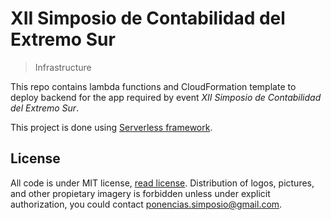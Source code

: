 # XII Simposio de Contabilidad del Extremo Sur
> Infrastructure

This repo contains lambda functions and CloudFormation template to deploy backend for the app required by event *XII Simposio de Contabilidad del Extremo Sur*.

This project is done using [Serverless framework](https://serverless.com/).

## License

All code is under MIT license, [read license](LICENSE). Distribution of logos, pictures, and other propietary imagery is forbidden unless under explicit authorization, you could contact [ponencias.simposio@gmail.com](mailto:ponencias.simposio@gmail.com).
